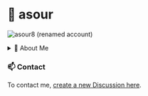 # 🌌 asour

<p align="left"> <img src="https://komarev.com/ghpvc/?username=alex-sour&label=Profile%20views&color=0e75b6&style=flat" alt="asour8 (renamed account)" /> </p>

<details>
  <summary>🌿 About Me</summary>
  <p>hi im asour, i make stuff, such as games, websites, apps, stories, designs, random Blender stuff, etc</p>

  <p>i use Linux, NixOS on one PC and Linux Mint on the other, tho ill prob move that one to NixOS too</p>

  ![NixOS](https://img.shields.io/badge/NIXOS-5277C3.svg?style=for-the-badge&logo=NixOS&logoColor=white) ![Linux Mint](https://img.shields.io/badge/Linux%20Mint-87CF3E?style=for-the-badge&logo=Linux%20Mint&logoColor=white) ![Android](https://img.shields.io/badge/Android-3DDC84?style=for-the-badge&logo=android&logoColor=white)

  <h3>💻️ <code>neofetch</code></h3>
  coming soon

  <h3>📚 Stuff I Have Done over The Years</h3>
  <p>over time truly i have done a lot of things indeed but here are a few things that i have done</p>

  <ul>
    <li>🥇 First place in AYS Hackathon 2021</li>
    <li>🎨 Graphics design</li>
    <li>🎮 Custom web game engines</li>
    <li>🥕 Founded Carroted, an org making software, games, apps and animation</li>
    <li>🎥 Video editing</li>
    <li>🎮 Unity game prototypes of all kinds</li>
    <li>🌐 Full-stack dynamic and static websites</li>
    <li>📚 TypeScript libraries</li>
    <li>🍊 Blender rigs and animation</li>
    <li>🕊️ Bevy games (WIP)</li>
    <li>🤖 Discord bots</li>
  </ul>

  <h3>📚 Languages</h3>
  <p>Note: These aren't in order of proficiency, just in order of what I've been using most lately.</p>
  
![Rust](https://img.shields.io/badge/rust-%23000000.svg?style=for-the-badge&logo=rust&logoColor=white) ![TypeScript](https://img.shields.io/badge/typescript-%23007ACC.svg?style=for-the-badge&logo=typescript&logoColor=white) ![CSS3](https://img.shields.io/badge/css3-%231572B6.svg?style=for-the-badge&logo=css3&logoColor=white) ![HTML5](https://img.shields.io/badge/html5-%23E34F26.svg?style=for-the-badge&logo=html5&logoColor=white) ![Svelte](https://img.shields.io/badge/svelte-%23f1413d.svg?style=for-the-badge&logo=svelte&logoColor=white) ![.Net](https://img.shields.io/badge/.NET-5C2D91?style=for-the-badge&logo=.net&logoColor=white) ![C#](https://img.shields.io/badge/c%23-%23239120.svg?style=for-the-badge&logo=csharp&logoColor=white) ![Lua](https://img.shields.io/badge/lua-%232C2D72.svg?style=for-the-badge&logo=lua&logoColor=white)

  <h3>🛠️ Tools</h3>

  ![Blender](https://img.shields.io/badge/blender-%23F5792A.svg?style=for-the-badge&logo=blender&logoColor=white) ![Inkscape](https://img.shields.io/badge/Inkscape-e0e0e0?style=for-the-badge&logo=inkscape&logoColor=080A13) ![Aseprite](https://img.shields.io/badge/Aseprite-FFFFFF?style=for-the-badge&logo=Aseprite&logoColor=#7D929E) ![ApacheCassandra](https://img.shields.io/badge/cassandra-%231287B1.svg?style=for-the-badge&logo=apache-cassandra&logoColor=white) ![Bun](https://img.shields.io/badge/Bun-%23000000.svg?style=for-the-badge&logo=bun&logoColor=white) ![Express.js](https://img.shields.io/badge/express.js-%23404d59.svg?style=for-the-badge&logo=express&logoColor=%2361DAFB) ![Electron.js](https://img.shields.io/badge/Electron-191970?style=for-the-badge&logo=Electron&logoColor=white) ![NodeJS](https://img.shields.io/badge/node.js-6DA55F?style=for-the-badge&logo=node.js&logoColor=white) ![Threejs](https://img.shields.io/badge/threejs-black?style=for-the-badge&logo=three.js&logoColor=white) ![Unity](https://img.shields.io/badge/unity-%23000000.svg?style=for-the-badge&logo=unity&logoColor=white)![Jellyfin](https://img.shields.io/badge/jellyfin-%23000B25.svg?style=for-the-badge&logo=Jellyfin&logoColor=00A4DC)
  
  <h3>✨️ Cool Stuff</h3>

  This is some stuff I enjoy you should check out

  - [🕊️ Bevy](https://bevyengine.org/)
  - [🧅️ Bun](https://bun.sh/)
  - [🌊️ LiquidFun](https://google.github.io/liquidfun/)
  - [📦️ `bevy_liquidfun`](https://github.com/mmatvein/bevy_liquidfun)

</details>
<!--<details>
  <summary>🫵 About You</summary>
</details>-->

<h3>📫️ Contact</h3>

To contact me, [create a new Discussion here](https://github.com/asour8/asour8/discussions/new?category=general).
